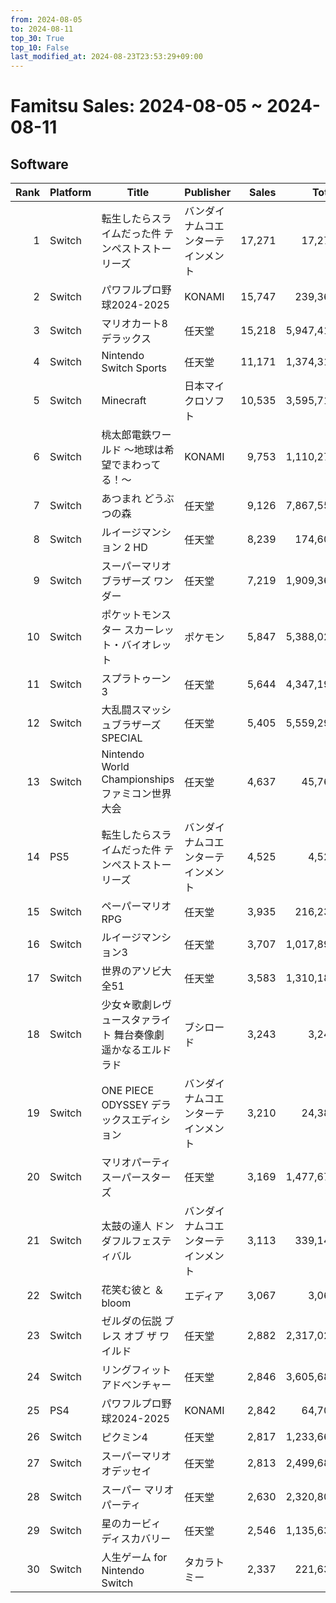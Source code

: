 ```yaml
---
from: 2024-08-05
to: 2024-08-11
top_30: True
top_10: False
last_modified_at: 2024-08-23T23:53:29+09:00
---
```

# Famitsu Sales: 2024-08-05 ~ 2024-08-11
## Software
| Rank | Platform | Title | Publisher | Sales | Total | Rate | New |
| -: | -- | -- | -- | -: | -: | -: | -- |
| 1 | Switch | 転生したらスライムだった件 テンペストストーリーズ | バンダイナムコエンターテインメント | 17,271 | 17,271 | 40% |  |
| 2 | Switch | パワフルプロ野球2024-2025 | KONAMI | 15,747 | 239,366 | 20% |  |
| 3 | Switch | マリオカート8 デラックス | 任天堂 | 15,218 | 5,947,410 | 20% |  |
| 4 | Switch | Nintendo Switch Sports | 任天堂 | 11,171 | 1,374,313 | 20% |  |
| 5 | Switch | Minecraft | 日本マイクロソフト | 10,535 | 3,595,710 | 20% |  |
| 6 | Switch | 桃太郎電鉄ワールド 〜地球は希望でまわってる！〜 | KONAMI | 9,753 | 1,110,271 | 20% |  |
| 7 | Switch | あつまれ どうぶつの森 | 任天堂 | 9,126 | 7,867,556 | 20% |  |
| 8 | Switch | ルイージマンション 2 HD | 任天堂 | 8,239 | 174,603 | 20% |  |
| 9 | Switch | スーパーマリオブラザーズ ワンダー | 任天堂 | 7,219 | 1,909,362 | 20% |  |
| 10 | Switch | ポケットモンスター スカーレット・バイオレット | ポケモン | 5,847 | 5,388,025 | 20% |  |
| 11 | Switch | スプラトゥーン3 | 任天堂 | 5,644 | 4,347,191 | 20% |  |
| 12 | Switch | 大乱闘スマッシュブラザーズ SPECIAL | 任天堂 | 5,405 | 5,559,296 | 20% |  |
| 13 | Switch | Nintendo World Championships ファミコン世界大会 | 任天堂 | 4,637 | 45,760 | 40% |  |
| 14 | PS5 | 転生したらスライムだった件 テンペストストーリーズ | バンダイナムコエンターテインメント | 4,525 | 4,525 | 60% |  |
| 15 | Switch | ペーパーマリオRPG | 任天堂 | 3,935 | 216,238 | 20% |  |
| 16 | Switch | ルイージマンション3 | 任天堂 | 3,707 | 1,017,890 | 20% |  |
| 17 | Switch | 世界のアソビ大全51 | 任天堂 | 3,583 | 1,310,186 | 20% |  |
| 18 | Switch | 少女☆歌劇レヴュースタァライト 舞台奏像劇 遥かなるエルドラド | ブシロード | 3,243 | 3,243 | 40% |  |
| 19 | Switch | ONE PIECE ODYSSEY デラックスエディション | バンダイナムコエンターテインメント | 3,210 | 24,389 | 60% |  |
| 20 | Switch | マリオパーティ スーパースターズ | 任天堂 | 3,169 | 1,477,674 | 20% |  |
| 21 | Switch | 太鼓の達人 ドンダフルフェスティバル | バンダイナムコエンターテインメント | 3,113 | 339,147 | 20% |  |
| 22 | Switch | 花笑む彼と ＆ bloom | エディア | 3,067 | 3,067 | 40% |  |
| 23 | Switch | ゼルダの伝説 ブレス オブ ザ ワイルド | 任天堂 | 2,882 | 2,317,026 | 20% |  |
| 24 | Switch | リングフィット アドベンチャー | 任天堂 | 2,846 | 3,605,681 | 20% |  |
| 25 | PS4 | パワフルプロ野球2024-2025 | KONAMI | 2,842 | 64,707 | 20% |  |
| 26 | Switch | ピクミン4 | 任天堂 | 2,817 | 1,233,667 | 20% |  |
| 27 | Switch | スーパーマリオ オデッセイ | 任天堂 | 2,813 | 2,499,680 | 20% |  |
| 28 | Switch | スーパー マリオパーティ | 任天堂 | 2,630 | 2,320,802 | 20% |  |
| 29 | Switch | 星のカービィ　ディスカバリー | 任天堂 | 2,546 | 1,135,633 | 20% |  |
| 30 | Switch | 人生ゲーム for Nintendo Switch | タカラトミー | 2,337 | 221,638 | 20% |  |